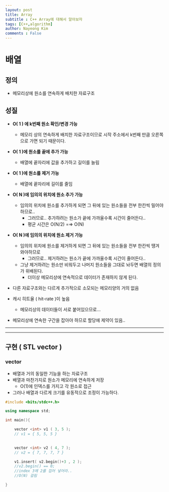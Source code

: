 ```yaml
---
layout: post
title: Array
subtitle : C++ Array에 대해서 알아보자
tags: [C++,algorithm]
author: Nayeong Kim
comments : False
---
```

# 배열

## 정의

- 메모리상에 원소를 연속하게 배치한 자료구조

## 성질

- **O( 1 ) 에 k번째 원소 확인/변경 가능**
    - 메모리 상의 연속하게 배치한 자료구조이므로 시작 주소에서 k번째 만큼 오른쪽으로 가면 되기 때문이다.
- **O( 1 )에 원소를 끝에 추가 가능**
    - 배열에 끝자리에 값을 추가하고 길이를 늘림
- **O( 1 )에 원소를 제거 가능**
    - 배열에 끝자리에 길이를 줄임
- **O( N )에 임의의 위치에 원소 추가 가능**
    - 임의의 위치에 원소를 추가하게 되면 그 뒤에 있는 원소들을 전부 한칸씩 밀어야 하므로..
        - 그러므로.. 추가하려는 원소가 끝에 가까울수록 시간이 줄어든다..
        - 평균 시간은 O(N/2) =⇒ O(N)
        
- **O( N )에 임의의 위치에 원소 제거 가능**
    - 임의의 위치에 원소를 제거하게 되면 그 뒤에 있는 원소들을 전부 한칸씩 땡겨 와야하므로
        - 그러므로.. 제거하려는 원소가 끝에 가까울수록 시간이 줄어든다..
    - 그냥 제거하려는 원소만 비워두고 나머지 원소들을 그대로 놔두면 배열의 정의가 위배된다.
        - 더이상 메모리상에 연속적으로 데이터가 존재하지 않게 된다.
- 다른 자료구조와는 다르게 추가적으로 소모되는 메모리양의 거의 없음
- 캐시 히트율 ( hit-rate )이 높음
    - 메모리상의 데이터들이 서로 붙어있으므로…
- 메모리상에 연속한 구간을 잡아야 하므로 할당에 제약이 있음..

---

---

## 구현 ( STL vector )

### vector

- 배열과 거의 동일한 기능을 하는 자료구조
- 배열과 마찬가지로 원소가 메모리에 연속하게 저장
    - O(1)에 인덱스를 가지고 각 원소로 접근
- 그러나 배열과 다르게 크기를 유동적으로 조정이 가능하다.

```cpp
#include <bits/stdc++.h>

using namespace std;

int main(){

	vector <int> v1 ( 3, 5 );
	// v1 = { 5, 5, 5 }

	
	vector <int> v2 ( 4, 7 );
	// v2 = { 7, 7, 7, 7 }

	v1.insert( v2.begin()+3 , 2 );
	//v2.begin() == 0;
	//index 3에 2를 집어 넣어라..
	//O(N) 걸림

}
```